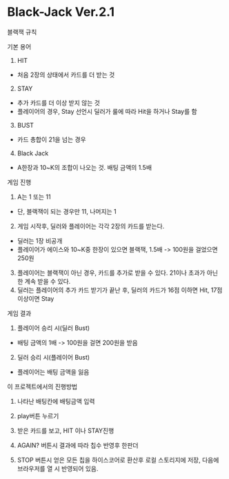 # Black-Jack Ver.2.1
블랙잭 규칙

기본 용어
1. HIT
- 처음 2장의 상태에서 카드를 더 받는 것
2. STAY
- 추가 카드를 더 이상 받지 않는 것
- 플레이어의 경우, Stay 선언시 딜러가 룰에 따라 Hit을 하거나 Stay를 함
3. BUST
- 카드 총합이 21을 넘는 경우
4. Black Jack
- A한장과 10~K의 조합이 나오는 것. 배팅 금액의 1.5배

게임 진행
1. A는 1 또는 11
- 단, 블랙잭이 되는 경우만 11, 나머지는 1
2. 게임 시작후, 딜러와 플레이어는 각각 2장의 카드를 받는다.
- 딜러는 1장 비공개
- 플레이어가 에이스와 10~K중 한장이 있으면 블랙잭, 1.5배 -> 100원을 걸었으면 250원
3. 플레이어는 블랙잭이 아닌 경우, 카드를 추가로 받을 수 있다. 21이나 초과가 아닌 한 계속 받을 수 있다.
4. 딜러는 플레이어의 추가 카드 받기가 끝난 후, 딜러의 카드가 16점 이하면 Hit, 17점 이상이면 Stay

게임 결과
1. 플레이어 승리 시(딜러 Bust)
- 배팅 금액의 1배 -> 100원을 걸면 200원을 받음
2. 딜러 승리 시(플레이어 Bust)
- 플레이어는 배팅 금액을 잃음

이 프로젝트에서의 진행방법
1. 나타난 배팅칸에 배팅금액 입력

2. play버튼 누르기

3. 받은 카드를 보고, HIT 이나 STAY진행

4. AGAIN? 버튼시 결과에 따라 칩수 반영후 한판더

5. STOP 버튼시 얻은 모든 칩을 하이스코어로 환산후 로컬 스토리지에 저장, 다음에 브라우저를 열 시 반영되어 있음.
